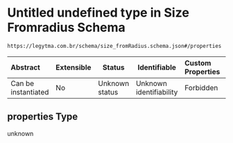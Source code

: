 # Untitled undefined type in Size Fromradius Schema

```txt
https://legytma.com.br/schema/size_fromRadius.schema.json#/properties
```




| Abstract            | Extensible | Status         | Identifiable            | Custom Properties | Additional Properties | Access Restrictions | Defined In                                                                                    |
| :------------------ | ---------- | -------------- | ----------------------- | :---------------- | --------------------- | ------------------- | --------------------------------------------------------------------------------------------- |
| Can be instantiated | No         | Unknown status | Unknown identifiability | Forbidden         | Allowed               | none                | [size_fromRadius.schema.json\*](../schema/size_fromRadius.schema.json) |

## properties Type

unknown
